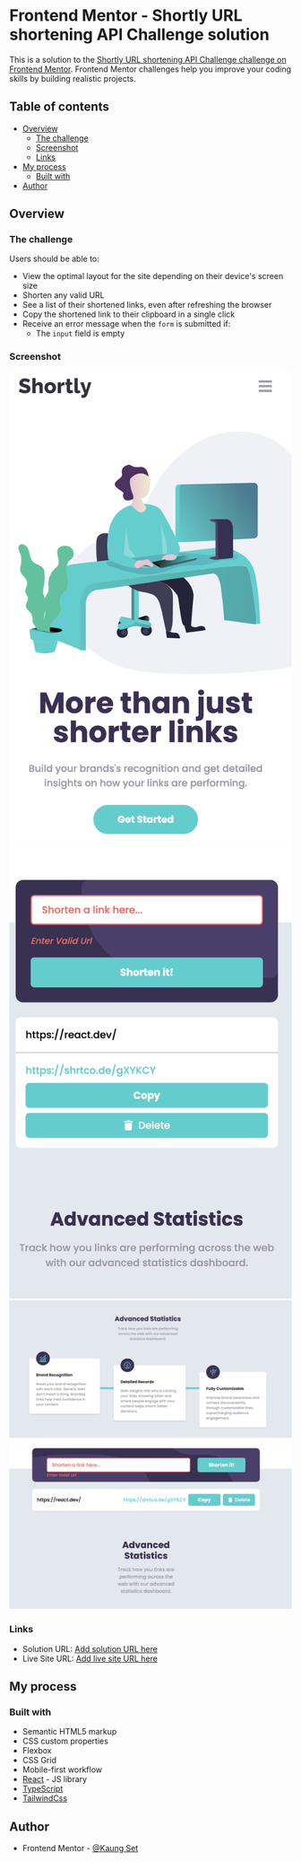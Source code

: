 # Frontend Mentor - Shortly URL shortening API Challenge solution

This is a solution to the [Shortly URL shortening API Challenge challenge on Frontend Mentor](https://www.frontendmentor.io/challenges/url-shortening-api-landing-page-2ce3ob-G). Frontend Mentor challenges help you improve your coding skills by building realistic projects. 

## Table of contents

- [Overview](#overview)
  - [The challenge](#the-challenge)
  - [Screenshot](#screenshot)
  - [Links](#links)
- [My process](#my-process)
  - [Built with](#built-with)
- [Author](#author)


## Overview

### The challenge

Users should be able to:

- View the optimal layout for the site depending on their device's screen size
- Shorten any valid URL
- See a list of their shortened links, even after refreshing the browser
- Copy the shortened link to their clipboard in a single click
- Receive an error message when the `form` is submitted if:
  - The `input` field is empty

### Screenshot

![](./public/screenshots/Screenshot%202023-06-22%20at%2022.41.02.png)
![](./public/screenshots/Screenshot%202023-06-22%20at%2022.42.03.png)
![](./public/screenshots/Screenshot%202023-06-22%20at%2022.42.40.png)
![](./public/screenshots/Screenshot%202023-06-22%20at%2022.50.25.png)


### Links

- Solution URL: [Add solution URL here](https://your-solution-url.com)
- Live Site URL: [Add live site URL here](https://your-live-site-url.com)

## My process

### Built with

- Semantic HTML5 markup
- CSS custom properties
- Flexbox
- CSS Grid
- Mobile-first workflow
- [React](https://react.dev/) - JS library
- [TypeScript](https://www.typescriptlang.org/)
- [TailwindCss](https://tailwindcss.com/)



## Author

- Frontend Mentor - [@Kaung Set](https://www.frontendmentor.io/profile/erke31-2)

